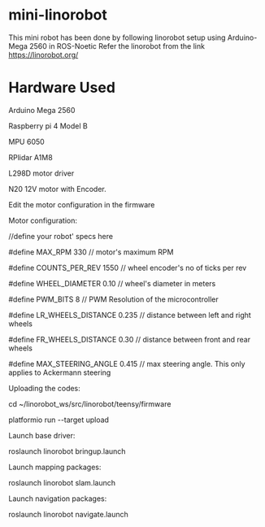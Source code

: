 # mini-linorobot
This mini robot has been done by following linorobot setup using Arduino-Mega 2560 in ROS-Noetic
Refer the linorobot from the link https://linorobot.org/


# Hardware Used
Arduino Mega 2560

Raspberry pi 4 Model B

MPU 6050

RPlidar A1M8

L298D motor driver

N20 12V motor with Encoder.


Edit the motor configuration in the firmware

Motor configuration:

//define your robot' specs here

#define MAX_RPM 330               // motor's maximum RPM

#define COUNTS_PER_REV 1550       // wheel encoder's no of ticks per rev

#define WHEEL_DIAMETER 0.10       // wheel's diameter in meters

#define PWM_BITS 8                // PWM Resolution of the microcontroller

#define LR_WHEELS_DISTANCE 0.235  // distance between left and right wheels

#define FR_WHEELS_DISTANCE 0.30   // distance between front and rear wheels

#define MAX_STEERING_ANGLE 0.415  // max steering angle. This only applies to Ackermann steering

Uploading the codes:

cd ~/linorobot_ws/src/linorobot/teensy/firmware

platformio run --target upload


Launch base driver:

roslaunch linorobot bringup.launch

Launch mapping packages:

roslaunch linorobot slam.launch


Launch navigation packages:

roslaunch linorobot navigate.launch




